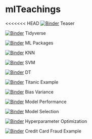 # mlTeachings

<<<<<<< HEAD
[![Binder](http://mybinder.org/badge.svg)](http://beta.mybinder.org/v2/gh/fabiocolombo/mlTeachings/master?filepath=0_teaser.ipynb?urlpath=tree) Teaser

[![Binder](http://mybinder.org/badge.svg)](http://beta.mybinder.org/v2/gh/fabiocolombo/mlTeachings/master?filepath=1_1_intro_tidyverse.ipynb?urlpath=tree) Tidyverse

[![Binder](http://mybinder.org/badge.svg)](http://beta.mybinder.org/v2/gh/fabiocolombo/mlTeachings/master?filepath=1_2_mlpackages.ipynb?urlpath=tree) ML Packages

[![Binder](http://mybinder.org/badge.svg)](http://beta.mybinder.org/v2/gh/fabiocolombo/mlTeachings/master?filepath=1_3_knn.ipynb?urlpath=tree) KNN

[![Binder](http://mybinder.org/badge.svg)](http://beta.mybinder.org/v2/gh/fabiocolombo/mlTeachings/master?filepath=1_4_svm.ipynb?urlpath=tree) SVM

[![Binder](http://mybinder.org/badge.svg)](http://beta.mybinder.org/v2/gh/fabiocolombo/mlTeachings/master?filepath=1_5_dt.ipynb?urlpath=tree) DT

[![Binder](http://mybinder.org/badge.svg)](http://beta.mybinder.org/v2/gh/fabiocolombo/mlTeachings/master?filepath=1_6_titanic.ipynb?urlpath=tree) Titanic Example

[![Binder](http://mybinder.org/badge.svg)](http://beta.mybinder.org/v2/gh/fabiocolombo/mlTeachings/master?filepath=2_1_BiasVariance.ipynb?urlpath=tree) Bias Variance

[![Binder](http://mybinder.org/badge.svg)](http://beta.mybinder.org/v2/gh/fabiocolombo/mlTeachings/master?filepath=2_2_ModelPerformance.ipynb?urlpath=tree) Model Performance

[![Binder](http://mybinder.org/badge.svg)](http://beta.mybinder.org/v2/gh/fabiocolombo/mlTeachings/master?filepath=2_3_ModelSelection.ipynb?urlpath=tree) Model Selection

[![Binder](http://mybinder.org/badge.svg)](http://beta.mybinder.org/v2/gh/fabiocolombo/mlTeachings/master?filepath=2_4_HyperparameterOptimization.ipynb?urlpath=tree) Hyperparameter Optimization

[![Binder](http://mybinder.org/badge.svg)](http://beta.mybinder.org/v2/gh/fabiocolombo/mlTeachings/master?filepath=2_4_CreditCardFraud.ipynb?urlpath=tree) Credit Card Fraud Example

